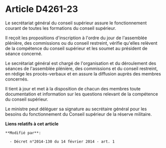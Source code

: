 # Article D4261-23

Le secrétariat général du conseil supérieur assure le fonctionnement courant de toutes les formations du conseil supérieur. 

Il reçoit les propositions d'inscription à l'ordre du jour de l'assemblée plénière, des commissions ou du conseil restreint,
vérifie qu'elles relèvent de la compétence du conseil supérieur et les soumet au président de séance concerné. 

Le secrétariat général est chargé de l'organisation et du déroulement des séances de l'assemblée plénière, des commissions et
du conseil restreint, en rédige les procès-verbaux et en assure la diffusion auprès des membres concernés. 

Il tient à jour et met à la disposition de chacun des membres toute documentation et information sur les questions relevant
de la compétence du conseil supérieur. 

Le ministre peut déléguer sa signature au secrétaire général pour les besoins du fonctionnement du Conseil supérieur de la
réserve militaire.

**Liens relatifs à cet article**

	**Modifié par**:

	  - Décret n°2014-130 du 14 février 2014 - art. 1
